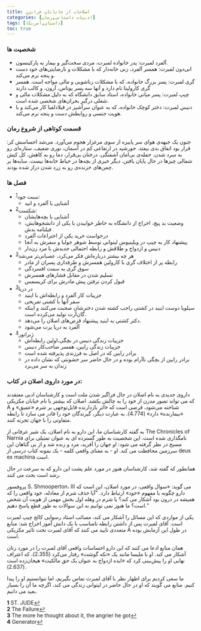 ```yaml
---
title: اصلاحات از جاناتان فرانزن
categories: [ادبیات داستانی,رمان]
tags: [داستان,آمریکا]
toc: true
---
```


### شخصیت ها
- آلفرد لمبرت: پدر خانواده لمبرت، مردی سخت‌گیر و بیمار به پارکینسون.
- انی‌دون لمبرت: همسر آلفرد، زنی خانه‌دار که با مشکلات و نارضایتی‌های خود دست و پنجه نرم می‌کند.
- گری لمبرت: پسر بزرگ خانواده، که با مشکلات زناشویی و مالی مواجه است. همسر گری کارولینا نام دارد و آنها سه پسر یوناس، آرون،‌ و کالب دارند
- چیپ لمبرت: پسر میانی خانواده، استاد سابق دانشگاه که به دلیل مشکلات مالی و شغلی درگیر بحران‌های شخصی شده است.
- دنیس لمبرت: دختر کوچک خانواده، که به عنوان سرآشپز در فیلادلفیا کار می‌کند و با هویت جنسی و روابطش دست و پنجه نرم می‌کند.

### قسمت کوتاهی از شروع رمان
جنون یک جبهه‌ی هوای سر پاییزه از سوی مرغزار هجوم می‌آورد. می‌شد احساسش کر: قرار بود اتفاق بدی بیفتد. خورشید در ارتفاعی کم در آسمان، نوری ضعیف، ستاره‌ای رو به سرد شدن. حمله‌ی بی‌امان آشفتگی. درختان بی‌قرار، دما رو به کاهش، کل کیش شمالی چیزها در حال پایان یافتن. دیگر خبری از بچه‌ها در حیاط خانه‌ها نیست. سایه‌ها بر چمن‌های خزنده‌ی رو به زرد شدن دراز شده بودند.

### فصل ها
- سنت جود<sup id="a1">[1](#f1)</sup>: 
  - آشنایی با آلفرد و انید 
- شکست<sup id="a2">[2](#f2)</sup>: 
  - آشنا‌یی با بچه‌هایشان
  - وضعیت بد پیچ، اخراج از دانشگاه به خاطر خوابیدن با یکی از دانشجوهایش، فیلنامه بدش
  - درخواست خرید یکی از اختراعات آلفرد
  - پیشنهاد کار به چیپ در ویلینیوس لیتوانی توسط شوهر جولبا و سفرش به آنجا
  - دنیس و ازدواج و طلاقش و رابطه احتمالی جدیدش با مرد زن‌دار
- هر چه بیشتر درباره‌اش فکر می‌کرد، عصبانی‌تر می‌شد<sup id="a3">[3](#f3)</sup>
  - رابطه پر از اختلاف گری با کارولین همسرش و طرفداری پسران از مادر
  - سوق گری به سمت افسردگی
  - تسلیم شدن در مقابل فشار‌های همسرش
  - قبول کردن نرفتن پیش مادرش برای کریسمس
- در دریا<sup id="a3">[3](#f3)</sup> 
  - جزییات کار آلفرد و رابطه‌اش با اینید
  - سفر آنها با کشتی تفریحی
  - سیلویا دوست اینید در کشتی راجب کشته شدن دخترشان صحبت می‌کنند و اینکه گان‌آرت تولید می‌کرده است.
  - دکتر کشتی به اینید پیشنهاد قرص‌های اصلان را می‌دهد.
  - آلفرد به دریا پرت می‌شود
- ژنراتور<sup id="a4">[4](#f4)</sup>
  - جزییات زندگی دنیس در بچگی،‌اولین رابطه‌اش
  - جزییات زندگی رابین، همسر صاحب‌کار دنیس
  - برادر رابین که در اصل به فرزندی پذیرفته شده است
  - برادر رابین از بچگی ناآرام بوده و در حال حاضر سر خشونتی که نشان داده در زندان به سر می‌برد

### در مورد داروی اصلان در کتاب:
   داروی جدیدی به نام اصلان در حال فراگیر شدن ملت است و کارشناسان ادبی معتقدند که می تواند تصور مدرن از خود را به چالش بکشد. اصلان که بیشتر با نام خیابان مکزیکی A شناخته می‌شود، قرصی است که «اثر بازدارنده قابل‌توجهی بر شرم «عمیق» و «بیمارنده» دارد» (4.774). به عبارت دیگر، گیرندگان خود را قادر می سازد تا رابطه متفاوتی را با جهان تجربه کنند.

به گفته کارشناسان ما، این دارو به نام اصلان، یک شیر عرفانی از The Chronicles of Narnia نامگذاری شده است. این شخصیت به طور گسترده ای به عنوان تمثیلی برای مسیح در نظر گرفته می شود: او جهان را آفرید، مرد و زنده شد و از بی گناهان این سرزمین محافظت می کند. او - به معنای واقعی کلمه - یک نمونه کتاب درسی از deus ex machina است.

همانطور که گفته شد، کارشناسان هنوز در مورد علم پشت این دارو که به سرعت در حال رشد است بحث می کنند.

پروفسور S. Shmooperton، III می گوید: «سوال واقعی، در مورد اصلان، این است که دارو چگونه با مفهوم «خود» ارتباط دارد. "آیا حذف شرم از معادله، خود واقعی را که همیشه در درون بود آشکار می کند؟ یا شرم در وهله اول بخش مهمی از هویت آن شخص است؟ ما هنوز نمی توانیم به این سوالات به طور قطع پاسخ دهیم."

یکی از مواردی که این مسائل را آشکار می کند، مصائب استاد رسوایی کالج چیپ لمبرت است. آقای لمبرت پس از داشتن رابطه نامناسب با یک دانش آموز اخراج شد: منابع متعددی تایید می کنند که آقای لمبرت تحت تاثیر مکزیکی A در طول این آزمایش بوده است.

همان منابع ادعا می کنند که این دارو احساسات واقعی آقای لمبرت را در مورد زنان آشکار می کند. او با ملیسا مانند یک «تکه گوشت» رفتار می‌کرد (2.355)، که اعتراف نهایی او را پیش‌بینی کرد که «ایده ازدواج به عنوان یک حق مالکیت» هیجان‌زده است (2.637).

ما سعی کردیم برای اظهار نظر با آقای لمبرت تماس بگیریم، اما نتوانستیم او را پیدا کنیم. منابع می گویند که او در حال حاضر در لیتوانی زندگی می کند، اگرچه ما آن را بسیار بعید می دانیم.

<b id="f1">1</b> <span class="footnote">ST. JUDE</span>[↩](#a1)
<br><b id="f2">2</b> <span class="footnote">The Failure</span>[↩](#a2)
<br><b id="f3">3</b> <span class="footnote">The more he thought about it, the angrier he got</span>[↩](#a3)
<br><b id="f4">4</b> <span class="footnote">Generator</span>[↩](#a4)
